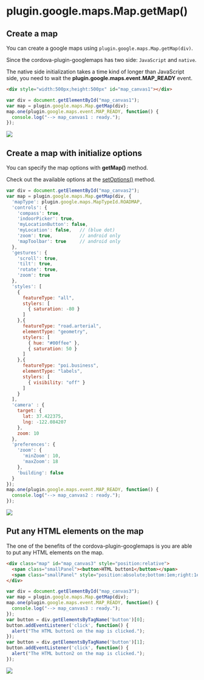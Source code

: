 # plugin.google.maps.Map.getMap()

## Create a map

You can create a google maps using `plugin.google.maps.Map.getMap(div)`.

Since the cordova-plugin-googlemaps has two side: `JavaScript` and `native`.

The native side initialization takes a time kind of longer than JavaScript side, you need to wait the **plugin.google.maps.event.MAP_READY** event.

```html
<div style="width:500px;height:500px" id="map_canvas1"></div>
```

```javascript
var div = document.getElementById("map_canvas1");
var map = plugin.google.maps.Map.getMap(div);
map.one(plugin.google.maps.event.MAP_READY, function() {
  console.log("--> map_canvas1 : ready.");
});
```

![](image1.png)

## Create a map with initialize options

You can specify the map options with **getMap()** method.

Check out the available options at the [setOptions()](../setOptions/README.md) method.

```js
var div = document.getElementById("map_canvas2");
var map = plugin.google.maps.Map.getMap(div, {
  'mapType': plugin.google.maps.MapTypeId.ROADMAP,
  'controls': {
    'compass': true,
    'indoorPicker': true,
    'myLocationButton': false,
    'myLocation': false,   // (blue dot)
    'zoom': true,          // android only
    'mapToolbar': true     // android only
  },
  'gestures': {
    'scroll': true,
    'tilt': true,
    'rotate': true,
    'zoom': true
  },
  'styles': [
    {
      featureType: "all",
      stylers: [
        { saturation: -80 }
      ]
    },{
      featureType: "road.arterial",
      elementType: "geometry",
      stylers: [
        { hue: "#00ffee" },
        { saturation: 50 }
      ]
    },{
      featureType: "poi.business",
      elementType: "labels",
      stylers: [
        { visibility: "off" }
      ]
    }
  ],
  'camera' : {
    target: {
      lat: 37.422375,
      lng: -122.084207
    },
    zoom: 10
  },
  'preferences': {
    'zoom': {
      'minZoom': 10,
      'maxZoom': 18
    },
    'building': false
  }
});
map.one(plugin.google.maps.event.MAP_READY, function() {
  console.log("--> map_canvas2 : ready.");
});
```

![](image2.png)


## Put any HTML elements on the map

The one of the benefits of the cordova-plugin-googlemaps is you are able to put any HTML elements on the map.

```html
<div class="map" id="map_canvas3" style="position:relative">
  <span class="smallPanel"><button>HTML button1</button></span>
  <span class="smallPanel" style="position:absolute;bottom:1em;right:1em;"><button>HTML button2</button></span>
</div>
```

```js
var div = document.getElementById("map_canvas3");
var map = plugin.google.maps.Map.getMap(div);
map.one(plugin.google.maps.event.MAP_READY, function() {
  console.log("--> map_canvas3 : ready.");
});
var button = div.getElementsByTagName('button')[0];
button.addEventListener('click', function() {
  alert("The HTML button1 on the map is clicked.");
});
var button = div.getElementsByTagName('button')[1];
button.addEventListener('click', function() {
  alert("The HTML button2 on the map is clicked.");
});
```

![](image3.gif)
